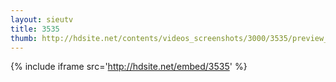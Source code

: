```yaml
---
layout: sieutv
title: 3535
thumb: http://hdsite.net/contents/videos_screenshots/3000/3535/preview_360p.mp4.jpg
---
```

{% include iframe src='http://hdsite.net/embed/3535' %}
 
